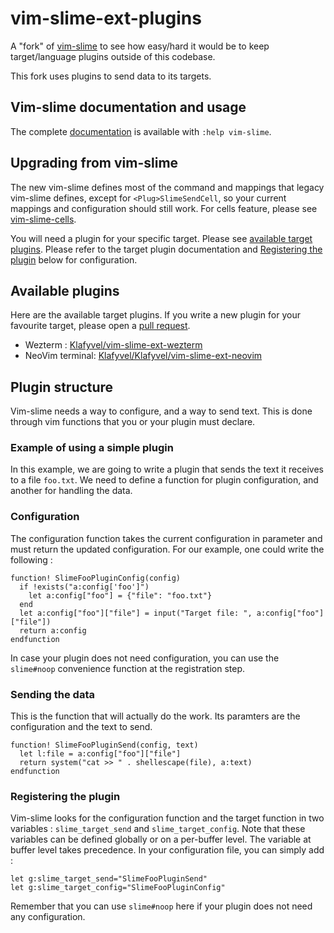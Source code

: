 vim-slime-ext-plugins
=====================

A "fork" of [vim-slime](https://github.com/jpalardy/vim-slime) to see how
easy/hard it would be to keep target/language plugins outside of this codebase.

This fork uses plugins to send data to its targets.

## Vim-slime documentation and usage

The complete [documentation](doc/vim-slime.txt) is available with `:help vim-slime`.

## Upgrading from vim-slime

The new vim-slime defines most of the command and mappings that legacy
vim-slime defines, except for `<Plug>SlimeSendCell`, so your current mappings
and configuration should still work. For cells feature, please see
[vim-slime-cells](https://github.com/Klafyvel/vim-slime-cells/).

You will need a plugin for your specific target. Please see [available target plugins](#available-plugins). 
Please refer to the target plugin documentation and [Registering the plugin](#registering-the-plugin) 
below for configuration.

## Available plugins

Here are the available target plugins. If you write a new plugin for your
favourite target, please open a [pull request](https://github.com/jpalardy/vim-slime-ext-plugins/edit/main/README.md).

* Wezterm : [Klafyvel/vim-slime-ext-wezterm](https://github.com/Klafyvel/vim-slime-ext-wezterm)
* NeoVim terminal: [Klafyvel/Klafyvel/vim-slime-ext-neovim](https://github.com/Klafyvel/vim-slime-ext-neovim)

## Plugin structure

Vim-slime needs a way to configure, and a way to send text. This is
done through vim functions that you or your plugin must declare.

### Example of using a simple plugin

In this example, we are going to write a plugin that sends the text it receives to a file `foo.txt`. We need to define a function for plugin configuration, and another for handling the data.

### Configuration

The configuration function takes the current configuration in parameter and must return the updated configuration. For our example, one could write the following :

```vimscript
function! SlimeFooPluginConfig(config)
  if !exists("a:config['foo']")
    let a:config["foo"] = {"file": "foo.txt"}
  end
  let a:config["foo"]["file"] = input("Target file: ", a:config["foo"]["file"])
  return a:config
endfunction
```

In case your plugin does not need configuration, you can use the `slime#noop` convenience function at the registration step.

### Sending the data

This is the function that will actually do the work. Its paramters are the configuration and the text to send. 

```vimscript
function! SlimeFooPluginSend(config, text)
  let l:file = a:config["foo"]["file"]
  return system("cat >> " . shellescape(file), a:text) 
endfunction
```

### Registering the plugin

Vim-slime looks for the configuration function and the target function in two variables : `slime_target_send` and `slime_target_config`. Note that these variables can be defined globally or on a per-buffer level. The variable at buffer level takes precedence. In your configuration file, you can simply add :

```vimscript
let g:slime_target_send="SlimeFooPluginSend"
let g:slime_target_config="SlimeFooPluginConfig"
```

Remember that you can use `slime#noop` here if your plugin does not need any configuration.

